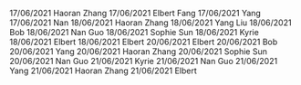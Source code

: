 17/06/2021 Haoran Zhang
17/06/2021 Elbert Fang
17/06/2021 Yang
17/06/2021 Nan
18/06/2021 Haoran Zhang
18/06/2021 Yang Liu
18/06/2021 Bob
18/06/2021 Nan Guo
18/06/2021 Sophie Sun
18/06/2021 Kyrie
18/06/2021 Elbert
18/06/2021 Elbert
20/06/2021 Elbert
20/06/2021 Bob
20/06/2021 Yang
20/06/2021 Haoran Zhang
20/06/2021 Sophie Sun
20/06/2021 Nan Guo
21/06/2021 Kyrie
21/06/2021 Nan Guo
21/06/2021 Yang
21/06/2021 Haoran Zhang
21/06/2021 Elbert

